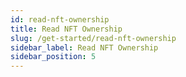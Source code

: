 ```yaml
---
id: read-nft-ownership
title: Read NFT Ownership
slug: /get-started/read-nft-ownership
sidebar_label: Read NFT Ownership
sidebar_position: 5
---
```

